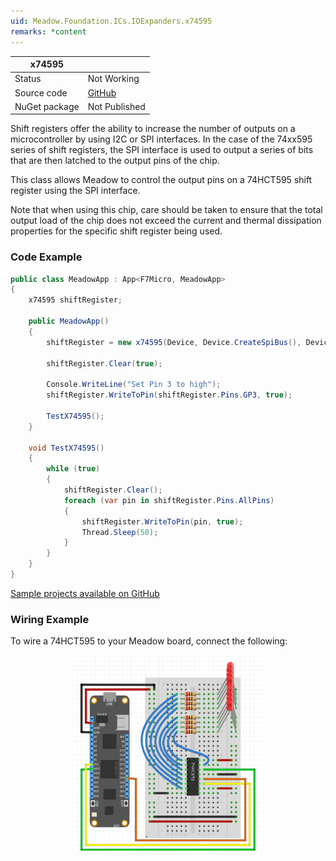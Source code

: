 ```yaml
---
uid: Meadow.Foundation.ICs.IOExpanders.x74595
remarks: *content
---
```


| x74595        |               |
|---------------|---------------|
| Status        | Not Working   |
| Source code   | [GitHub](https://github.com/WildernessLabs/Meadow.Foundation/tree/master/Source/Meadow.Foundation.Peripherals/ICs.IOExpanders.x74595) |
| NuGet package | Not Published |

Shift registers offer the ability to increase the number of outputs on a microcontroller by using I2C or SPI interfaces. In the case of the 74xx595 series of shift registers, the SPI interface is used to output a series of bits that are then latched to the output pins of the chip.

This class allows Meadow to control the output pins on a 74HCT595 shift register using the SPI interface.

Note that when using this chip, care should be taken to ensure that the total output load of the chip does not exceed the current and thermal dissipation properties for the specific shift register being used.

### Code Example

```csharp
public class MeadowApp : App<F7Micro, MeadowApp>
{
    x74595 shiftRegister;

    public MeadowApp()
    {
        shiftRegister = new x74595(Device, Device.CreateSpiBus(), Device.Pins.D03, 8);

        shiftRegister.Clear(true);

        Console.WriteLine("Set Pin 3 to high");
        shiftRegister.WriteToPin(shiftRegister.Pins.GP3, true);

        TestX74595();
    }

    void TestX74595()
    {
        while (true)
        {
            shiftRegister.Clear();
            foreach (var pin in shiftRegister.Pins.AllPins)
            {
                shiftRegister.WriteToPin(pin, true);
                Thread.Sleep(50);
            }
        }
    }
}
```

[Sample projects available on GitHub](https://github.com/WildernessLabs/Meadow.Foundation/tree/master/Source/Meadow.Foundation.Peripherals/ICs.IOExpanders.x74595) 

### Wiring Example

To wire a 74HCT595 to your Meadow board, connect the following:

<img src="../../API_Assets/Meadow.Foundation.ICs.IOExpanders.x74595/x74595.svg" 
    style="width: 60%; display: block; margin-left: auto; margin-right: auto;" />